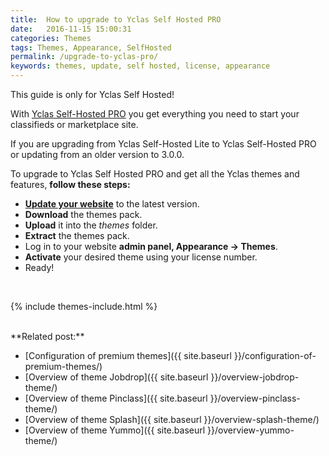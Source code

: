```yaml
---
title:  How to upgrade to Yclas Self Hosted PRO
date:   2016-11-15 15:00:31
categories: Themes
tags: Themes, Appearance, SelfHosted
permalink: /upgrade-to-yclas-pro/
keywords: themes, update, self hosted, license, appearance
---
```

<div class="alert alert-warning">
<strong><i class="glyphicon glyphicon-warning-sign"></i> </strong> This guide is only for Yclas Self Hosted!
</div>

With [Yclas Self-Hosted PRO](https://selfhosted.yclas.com/themes/yclas-self-hosted-pro.html) you get everything you need to start your classifieds or marketplace site.

If you are upgrading from Yclas Self-Hosted Lite to Yclas Self-Hosted PRO or updating from an older version to 3.0.0. 

To upgrade to Yclas Self Hosted PRO and get all the Yclas themes and features, **follow these steps:**

+ **[Update your website](https://docs.yclas.com/how-to-update/)** to  the latest version.
+ **Download** the themes pack.
+ **Upload** it into the _themes_ folder.
+ **Extract** the themes pack.
+ Log in to your website **admin panel, Appearance -> Themes**.
+ **Activate** your desired theme using your license number.
+ Ready!

<br>

{% include themes-include.html %}

<br>
**Related post:**

* [Configuration of premium themes]({{ site.baseurl }}/configuration-of-premium-themes/)
* [Overview of theme Jobdrop]({{ site.baseurl }}/overview-jobdrop-theme/)
* [Overview of theme Pinclass]({{ site.baseurl }}/overview-pinclass-theme/)
* [Overview of theme Splash]({{ site.baseurl }}/overview-splash-theme/)
* [Overview of theme Yummo]({{ site.baseurl }}/overview-yummo-theme/)